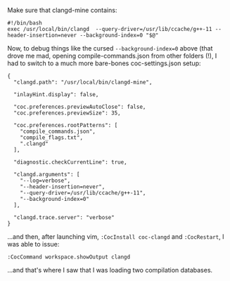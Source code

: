 Make sure that clangd-mine contains:

```
#!/bin/bash
exec /usr/local/bin/clangd  --query-driver=/usr/lib/ccache/g++-11 --header-insertion=never --background-index=0 "$@"
```

Now, to debug things like the cursed `--background-index=0` above (that drove me mad,
opening compile-commands.json from other folders (!), I had to switch to a much more bare-bones
coc-settings.json setup:

```
{
  "clangd.path": "/usr/local/bin/clangd-mine",

  "inlayHint.display": false,

  "coc.preferences.previewAutoClose": false,
  "coc.preferences.previewSize": 35,

  "coc.preferences.rootPatterns": [
    "compile_commands.json",
    "compile_flags.txt",
    ".clangd"
  ],

  "diagnostic.checkCurrentLine": true,

  "clangd.arguments": [
    "--log=verbose",
    "--header-insertion=never",
    "--query-driver=/usr/lib/ccache/g++-11",
    "--background-index=0"
  ],

  "clangd.trace.server": "verbose"
}
```

...and then, after launching vim, `:CocInstall coc-clangd` and `:CocRestart`, I was able to issue:

```
:CocCommand workspace.showOutput clangd
```

...and that's where I saw that I was loading two compilation databases.
